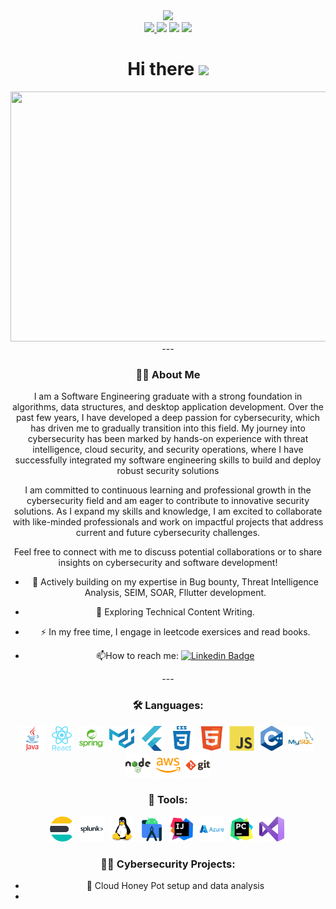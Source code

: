 <div id="header" align="center">  <img src="https://i.giphy.com/media/v1.Y2lkPTc5MGI3NjExdWUza3pnZzd1OTEzczA2NWkwdHo4bWhoem93cWV1NGNuaXoxaXk0aiZlcD12MV9pbnRlcm5hbF9naWZfYnlfaWQmY3Q9cw/cIn5fTcjnKhStIeAef/giphy.gif" width="150"/>
</div>
<div id ="badges" align="center">
  <a href="www.linkedin.com/in/musaddique-muhammed-sadiq-2b54b119a">
    <img src="https://komarev.com/ghpvc/?username=Musaddiq0&color=blueviolet&label=PROFILE+VIEWS&style=flat-square"/>
      </a>
<img src="https://img.shields.io/badge/LinkedIn-blue?logo=linkedin&logoColor=white&style=for-the-badge">
<img src="https://img.shields.io/badge/YouTube-red?style=for-the-badge&logo=youtube&logoColor=white">
<img src="https://img.shields.io/badge/Twitter-blue?style=for-the-badge&logo=twitter&logoColor=white">
  <h1>
  Hi there
  <img src="https://media.giphy.com/media/hvRJCLFzcasrR4ia7z/giphy.gif" width="30px"/>
</h1>
  <div align="center">
    <img src="https://external-content.duckduckgo.com/iu/?u=https%3A%2F%2Fkrazytech.com%2Fwp-content%2Fuploads%2F2021%2F10%2FTackle-Cybersecurity-Threats-scaled.jpeg&f=1&nofb=1&ipt=cf1c3f49d9015745bc1505aa7fb3fc9a5159dfc174b4fd3a21ee95762fb2aeb4&ipo=images" width="700" height="400"/>
</div>
<div id="bio">
---
  
### :man_technologist: About Me 
I am a Software Engineering graduate with a strong foundation in algorithms, data structures, and desktop application development. Over the past few years, I have developed a deep passion for cybersecurity, which has driven me to gradually transition into this field. My journey into cybersecurity has been marked by hands-on experience with threat intelligence, cloud security, and security operations, where I have successfully integrated my software engineering skills to build and deploy robust security solutions

I am committed to continuous learning and professional growth in the cybersecurity field and am eager to contribute to innovative security solutions. As I expand my skills and knowledge, I am excited to collaborate with like-minded professionals and work on impactful projects that address current and future cybersecurity challenges.

Feel free to connect with me to discuss potential collaborations or to share insights on cybersecurity and software development!


- 🚧 Actively building on my expertise in Bug bounty, Threat Intelligence Analysis, SEIM, SOAR, Fllutter development.

- :seedling: Exploring Technical Content Writing.

- :zap: In my free time, I engage in leetcode exersices and read books.

- :mailbox:How to reach me: [![Linkedin Badge](https://img.shields.io/badge/-kakbar-blue?style=flat&logo=Linkedin&logoColor=white)](www.linkedin.com/in/musaddique-muhammed-sadiq-2b54b119a)

</div>
<div id="languages and tools">
  ---
  
  ### 🛠️ Languages:
  <div>
  <img src="https://github.com/devicons/devicon/blob/master/icons/java/java-original-wordmark.svg" title="Java" alt="Java" width="40" height="40"/>&nbsp;
  <img src="https://github.com/devicons/devicon/blob/master/icons/react/react-original-wordmark.svg" title="React" alt="React" width="40" height="40"/>&nbsp;
  <img src="https://github.com/devicons/devicon/blob/master/icons/spring/spring-original-wordmark.svg" title="Spring" alt="Spring" width="40" height="40"/>&nbsp;
  <img src="https://github.com/devicons/devicon/blob/master/icons/materialui/materialui-original.svg" title="Material UI" alt="Material UI" width="40" height="40"/>&nbsp;
  <img src="https://github.com/devicons/devicon/blob/master/icons/flutter/flutter-original.svg" title="Flutter" alt="Flutter" width="40" height="40"/>&nbsp;
  <img src="https://github.com/devicons/devicon/blob/master/icons/css3/css3-plain-wordmark.svg"  title="CSS3" alt="CSS" width="40" height="40"/>&nbsp;
  <img src="https://github.com/devicons/devicon/blob/master/icons/html5/html5-original.svg" title="HTML5" alt="HTML" width="40" height="40"/>&nbsp;
  <img src="https://github.com/devicons/devicon/blob/master/icons/javascript/javascript-original.svg" title="JavaScript" alt="JavaScript" width="40" height="40"/>&nbsp;
  <img src="https://github.com/devicons/devicon/blob/master/icons/cplusplus/cplusplus-original.svg" title="cplusplus" alt="cplusplus" width="40" height="40"/>&nbsp;
  <img src="https://github.com/devicons/devicon/blob/master/icons/mysql/mysql-original-wordmark.svg" title="MySQL"  alt="MySQL" width="40" height="40"/>&nbsp;
  <img src="https://github.com/devicons/devicon/blob/master/icons/nodejs/nodejs-original-wordmark.svg" title="NodeJS" alt="NodeJS" width="40" height="40"/>&nbsp;
  <img src="https://github.com/devicons/devicon/blob/master/icons/amazonwebservices/amazonwebservices-plain-wordmark.svg" title="AWS" alt="AWS" width="40" height="40"/>&nbsp;
  <img src="https://github.com/devicons/devicon/blob/master/icons/git/git-original-wordmark.svg" title="Git" **alt="Git" width="40" height="40"/>
</div>

  ### 🧰 Tools:
  <div>
  <img src="https://github.com/devicons/devicon/blob/master/icons/elasticsearch/elasticsearch-original.svg" title="Elasticsearch" alt="Elasticsearch" width="40" height="40"/>&nbsp;
  <img src="https://github.com/devicons/devicon/blob/master/icons/splunk/splunk-original-wordmark.svg" title="splunk" alt="splunk" width="40" height="40"/>&nbsp;
  <img src="https://github.com/devicons/devicon/blob/master/icons/linux/linux-original.svg" title="linux" alt="linux" width="40" height="40"/>&nbsp;
  <img src="https://github.com/devicons/devicon/blob/master/icons/androidstudio/androidstudio-original.svg" title="androidstudio" alt="androidstudio" width="40" height="40"/>&nbsp;
  <img src="https://github.com/devicons/devicon/blob/master/icons/intellij/intellij-original.svg" title="intellij" alt="intellij" width="40" height="40"/>&nbsp;
    <img src="https://github.com/devicons/devicon/blob/master/icons/azure/azure-original-wordmark.svg" title="azure" alt="azure" width="40" height="40"/>&nbsp;
    <img src="https://github.com/devicons/devicon/blob/master/icons/pycharm/pycharm-original.svg" title="pycharm" alt="pycharm" width="40" height="40"/>&nbsp;
    <img src="https://github.com/devicons/devicon/blob/master/icons/visualstudio/visualstudio-original.svg" title="visualstudio" alt="visualstudio" width="40" height="40"/>&nbsp;
  </div>

  ### 👨‍💻 Cybersecurity Projects:
  - 🍯 Cloud Honey Pot setup and data analysis
  -  
</div>



</div>





